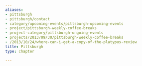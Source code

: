 ```yaml
---
aliases:
- pittsburgh
- pittsburgh/contact
- category/upcoming-events/pittsburgh-upcoming-events
- project/pittsburgh-weekly-coffee-breaks
- project-category/pittsburgh-ongoing-events
- projects/2013/09/30/pittsburgh-weekly-coffee-breaks
- /2013/10/24/where-can-i-get-a-copy-of-the-platypus-review
title: Pittsburgh
type: chapter

---
```

